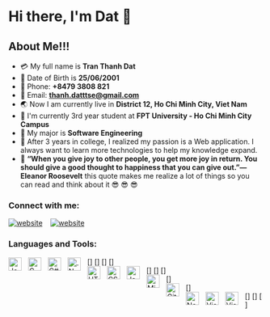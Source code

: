 # Hi there, I'm Dat 👋 




## About Me!!!

- :credit_card: My full name is **Tran Thanh Dat**
- :date: Date of Birth is **25/06/2001**
- :iphone: Phone: **+8479 3808 821**
- :email: Email: **thanh.datttse@gmail.com**
- :earth_asia: Now I am currently live in **District 12, Ho Chi Minh City, Viet Nam**
- :school: I'm currently 3rd year student at **FPT University - Ho Chi Minh City Campus**
- :notebook_with_decorative_cover: My major is **Software Engineering**
- :dart: After 3 years in college, I realized my passion is a Web application. I always want to learn more technologies to help my knowledge expand.
- :thinking: **“When you give joy to other people, you get more joy in return. You should give a good thought to happiness that you can give out.”— Eleanor Roosevelt** this quote makes me realize a lot of things so you can read and think about it :sunglasses: :sunglasses: :sunglasses:
### Connect with me:

[![website](https://cdn-icons.flaticon.com/png/512/665/premium/665209.png?token=exp=1647850926~hmac=7afaad85588d15fdeb6281de3f01b9f9)](https://www.facebook.com/thanhdat25062001/)
&nbsp;&nbsp;
[![website](https://cdn-icons-png.flaticon.com/512/1384/1384031.png)](https://www.instagram.com/_detnek_/)

### Languages and Tools:
[<img align="left" alt="Java" width="26px" src="https://img.shields.io/badge/Java-ED8B00?style=for-the-badge&logo=java&logoColor=white" style="padding-right:10px;" />]
[<img align="left" alt="C" width="26px" src="https://img.shields.io/badge/C-00599C?style=for-the-badge&logo=c&logoColor=white" style="padding-right:10px;" />]
[<img align="left" alt="C#" width="26px" src="https://img.shields.io/badge/C%23-239120?style=for-the-badge&logo=c-sharp&logoColor=white" style="padding-right:10px;" />]
[<img align="left" alt=".Net" width="26px" src="https://img.shields.io/badge/.NET-5C2D91?style=for-the-badge&logo=.net&logoColor=white" style="padding-right:10px;" />]
<br />
[<img align="left" alt="HTML5" width="26px" src="https://img.shields.io/badge/HTML5-E34F26?style=for-the-badge&logo=html5&logoColor=white" style="padding-right:10px;" />]
[<img align="left" alt="CSS3" width="26px" src="https://img.shields.io/badge/CSS3-1572B6?style=for-the-badge&logo=css3&logoColor=white" style="padding-right:10px;" />]
[<img align="left" alt="JavaScript" width="26px" src="https://img.shields.io/badge/JavaScript-F7DF1E?style=for-the-badge&logo=javascript&logoColor=black" style="padding-right:10px;" />]
<br />
[<img align="left" alt="Microsoft SQL Server" width="26px" src="https://img.shields.io/badge/Microsoft_SQL_Server-CC2927?style=for-the-badge&logo=microsoft-sql-server&logoColor=white" style="padding-right:10px;" />]
<br />
[<img align="left" alt="GitHub" width="26px" src="https://img.shields.io/badge/GitHub-100000?style=for-the-badge&logo=github&logoColor=white" style="padding-right:10px;" />]
<br />
[<img align="left" alt="NetBeans IDE" width="26px" src="https://img.shields.io/badge/NetBeansIDE-1B6AC6.svg?style=for-the-badge&logo=apache-netbeans-ide&logoColor=white" style="padding-right:10px;" />]
[<img align="left" alt="Visual Studio" width="26px" src="https://img.shields.io/badge/Visual%20Studio-5C2D91.svg?style=for-the-badge&logo=visual-studio&logoColor=white" style="padding-right:10px;" />]
[<img align="left" alt="Visual Studio Code" width="26px" src="https://img.shields.io/badge/Visual%20Studio%20Code-0078d7.svg?style=for-the-badge&logo=visual-studio-code&logoColor=white" style="padding-right:10px;" />]

